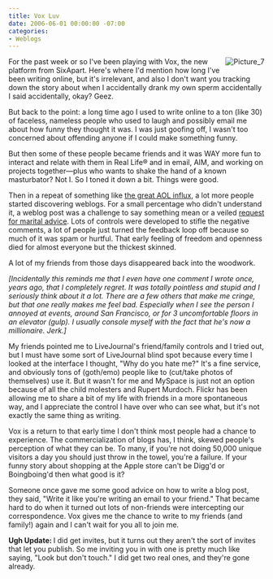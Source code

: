 ```yaml
---
title: Vox Luv
date: 2006-06-01 00:00:00 -07:00
categories:
- Weblogs
---
```


<p><img border="0" src="http://torrez.typepad.com/photos/uncategorized/picture_7.png" title="Picture_7" alt="Picture_7" style="margin: 0px 0px 5px 5px; float: right;" />

For the past week or so I've been playing with Vox, the new platform from SixApart. Here's where I'd mention how long I've been writing online, but it's irrelevant, and also I don't want you tracking down the story about when I accidentally drank my own sperm accidentally I said accidentally, okay? Geez.
</p>

<p>
But back to the point: a long time ago I used to write online to a ton (like 30) of faceless, nameless people who used to laugh and possibly email me about how funny they thought it was. I was just goofing off, I wasn't too concerned about offending anyone if I could make something funny.
</p>

<p>
But then some of these people became friends and it was WAY more fun to interact and relate with them in Real Life® and in email, AIM, and working on projects together—plus who wants to shake the hand of a known masturbator? Not I. So I toned it down a bit. Things were good.
</p>

<p>
Then in a repeat of something like <a href="http://catb.org/~esr/jargon/html/S/September-that-never-ended.html">the great AOL influx</a>, a lot more people started discovering weblogs. For a small percentage who didn't understand it, a weblog post was a challenge to say something mean or a veiled <a href="http://www.sixapart.com/about/corner/2004/07/blogs_bandwidth.html">request for marital advice</a>. Lots of controls were developed to stifle the negative comments, a lot of people just turned the feedback loop off because so much of it was spam or hurtful. That early feeling of freedom and openness died for almost everyone but the thickest skinned.
</p>

<p>
A lot of my friends from those days disappeared back into the woodwork.
</p>

<p><em>[Incidentally this reminds me that I even have one comment I wrote once, years ago, that I completely regret. It was totally pointless and stupid and I seriously think about it a lot. There are a few others that make me cringe, but that one really makes me feel bad. Especially when I see the person I annoyed at events, around San Francisco, or for 3 uncomfortable floors in an elevator (gulp). I usually console myself with the fact that he's now a millionaire. Jerk.]</em></p>

<p>
My friends pointed me to LiveJournal's friend/family controls and I tried out, but I must have some sort of LiveJournal blind spot because every time I looked at the interface I thought, &quot;Why do you hate me?&quot; It's a fine service, and obviously tons of (goth/emo) people like to (cut/take photos of themselves) use it. But it wasn't for me and MySpace is just not an option because of all the child molesters and Rupert Murdoch. Flickr has been allowing me to share a bit of my life with friends in a more spontaneous way, and I appreciate the control I have over who can see what, but it's not exactly the same thing as writing.
</p>

<p>
Vox is a return to that early time I don't think most people had a chance to experience. The commercialization of blogs has, I think, skewed people's perception of what they can be. To many, if you're not doing 50,000 unique visitors a day you should just throw in the towel, you're a failure. If your funny story about shopping at the Apple store can't be Digg'd or Boingboing'd then what good is it?
</p>

<p>
Someone once gave me some good advice on how to write a blog post, they said, &quot;Write it like you're writing an email to your friend.&quot; That became hard to do when it turned out lots of non-friends were intercepting our correspondence. Vox gives me the chance to write to my friends (and family!) again and I can't wait for you all to join me. </p>

<p><strong>Ugh Update: </strong>I did get invites, but it turns out they aren't the sort of invites that let you publish. So me inviting you in with one is pretty much like saying, &quot;Look but don't touch.&quot; I did get two real ones, and they're gone already.</p>
